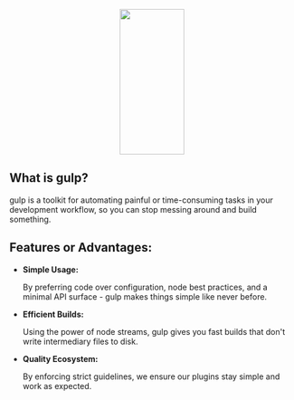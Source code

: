 <p align="center">
  <a href="http://gulpjs.com" rel="nofollow">
    <img src="https://raw.githubusercontent.com/gulpjs/artwork/master/gulp-2x.png" style="max-width:100%;" width="114" height="257">
  </a>
</p>

## What is gulp?
<p>gulp is a toolkit for automating painful or time-consuming tasks in your development workflow, so you can stop messing around and build something. </p>

## Features or Advantages:

<ul>
	<li><b>Simple Usage: </b> <p>By preferring code over configuration, node best practices, and a minimal API surface - gulp makes things simple like never before. </p></li>
	<li><b>Efficient Builds: </b> <p>Using the power of node streams, gulp gives you fast builds that don't write intermediary files to disk. </p></li>
	<li><b>Quality Ecosystem: </b> <p>By enforcing strict guidelines, we ensure our plugins stay simple and work as expected.  </p></li>
</ul>